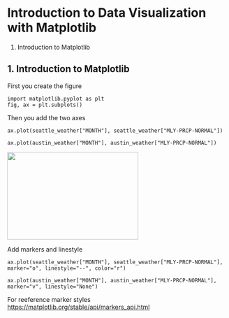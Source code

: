 # Introduction to Data Visualization with Matplotlib 
1. Introduction to Matplotlib
## 1. Introduction to Matplotlib
First you create the figure
```
import matplotlib.pyplot as plt 
fig, ax = plt.subplots()
```
Then you add the two axes
```
ax.plot(seattle_weather["MONTH"], seattle_weather["MLY-PRCP-NORMAL"])          
```
```
ax.plot(austin_weather["MONTH"], austin_weather["MLY-PRCP-NORMAL"])

```
<img src="https://user-images.githubusercontent.com/43359238/197881195-5e3850d5-513c-4e45-908f-373906283367.png" width="300" height="200">

Add markers and linestyle
```
ax.plot(seattle_weather["MONTH"], seattle_weather["MLY-PRCP-NORMAL"], marker="o", linestyle="--", color="r")          
```
```
ax.plot(austin_weather["MONTH"], austin_weather["MLY-PRCP-NORMAL"], marker="v", linestyle="None")

```
For reeference marker styles https://matplotlib.org/stable/api/markers_api.html
